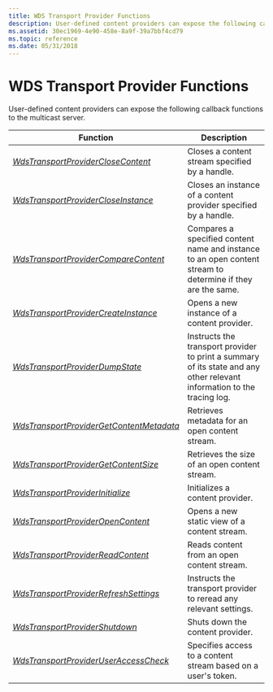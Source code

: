 ```yaml
---
title: WDS Transport Provider Functions
description: User-defined content providers can expose the following callback functions to the multicast server.
ms.assetid: 30ec1969-4e90-458e-8a9f-39a7bbf4cd79
ms.topic: reference
ms.date: 05/31/2018
---
```


# WDS Transport Provider Functions

User-defined content providers can expose the following callback functions to the multicast server.



| Function                                                                               | Description                                                                                                             |
|----------------------------------------------------------------------------------------|-------------------------------------------------------------------------------------------------------------------------|
| [*WdsTransportProviderCloseContent*](/windows/desktop/api/wdstpdi/nf-wdstpdi-wdstransportproviderclosecontent)             | Closes a content stream specified by a handle.                                                                          |
| [*WdsTransportProviderCloseInstance*](/windows/desktop/api/wdstpdi/nf-wdstpdi-wdstransportprovidercloseinstance)           | Closes an instance of a content provider specified by a handle.                                                         |
| [*WdsTransportProviderCompareContent*](/windows/desktop/api/wdstpdi/nf-wdstpdi-wdstransportprovidercomparecontent)         | Compares a specified content name and instance to an open content stream to determine if they are the same.             |
| [*WdsTransportProviderCreateInstance*](/windows/desktop/api/wdstpdi/nf-wdstpdi-wdstransportprovidercreateinstance)         | Opens a new instance of a content provider.                                                                             |
| [*WdsTransportProviderDumpState*](/windows/desktop/api/wdstpdi/nf-wdstpdi-wdstransportproviderdumpstate)                   | Instructs the transport provider to print a summary of its state and any other relevant information to the tracing log. |
| [*WdsTransportProviderGetContentMetadata*](/windows/desktop/api/wdstpdi/nf-wdstpdi-wdstransportprovidergetcontentmetadata) | Retrieves metadata for an open content stream.                                                                          |
| [*WdsTransportProviderGetContentSize*](/windows/desktop/api/wdstpdi/nf-wdstpdi-wdstransportprovidergetcontentsize)         | Retrieves the size of an open content stream.                                                                           |
| [*WdsTransportProviderInitialize*](/windows/desktop/api/wdstpdi/nf-wdstpdi-wdstransportproviderinitialize)                 | Initializes a content provider.                                                                                         |
| [*WdsTransportProviderOpenContent*](/windows/desktop/api/wdstpdi/nf-wdstpdi-wdstransportprovideropencontent)               | Opens a new static view of a content stream.                                                                            |
| [*WdsTransportProviderReadContent*](/windows/desktop/api/wdstpdi/nf-wdstpdi-wdstransportproviderreadcontent)               | Reads content from an open content stream.                                                                              |
| [*WdsTransportProviderRefreshSettings*](/windows/desktop/api/wdstpdi/nf-wdstpdi-wdstransportproviderrefreshsettings)       | Instructs the transport provider to reread any relevant settings.                                                       |
| [*WdsTransportProviderShutdown*](/windows/desktop/api/wdstpdi/nf-wdstpdi-wdstransportprovidershutdown)                     | Shuts down the content provider.                                                                                         |
| [*WdsTransportProviderUserAccessCheck*](/windows/desktop/api/wdstpdi/nf-wdstpdi-wdstransportprovideruseraccesscheck)       | Specifies access to a content stream based on a user's token.                                                           |



 

 

 




